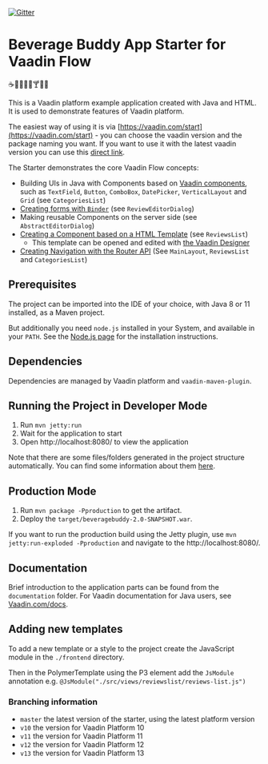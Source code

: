 [![Gitter](https://badges.gitter.im/Join%20Chat.svg)](https://gitter.im/vaadin-flow/Lobby#?utm_source=badge&utm_medium=badge&utm_campaign=pr-badge)

# Beverage Buddy App Starter for Vaadin Flow
:coffee::tea::sake::baby_bottle::beer::cocktail::tropical_drink::wine_glass:

This is a Vaadin platform example application created with Java and HTML. It is used to demonstrate features of Vaadin platform.

The easiest way of using it is via [https://vaadin.com/start](https://vaadin.com/start) - you can choose the vaadin version and the package naming you want. If you want to use it with the latest vaadin version you can use this [direct link](https://vaadin.com/start/simple-ui).

The Starter demonstrates the core Vaadin Flow concepts:
* Building UIs in Java with Components based on [Vaadin components](https://vaadin.com/components), such as `TextField`, `Button`, `ComboBox`, `DatePicker`, `VerticalLayout` and `Grid` (see `CategoriesList`)
* [Creating forms with `Binder`](https://github.com/vaadin/beverage-starter-flow/blob/master/documentation/using-binder-in-review-editor-dialog.asciidoc) (see `ReviewEditorDialog`)
* Making reusable Components on the server side (see `AbstractEditorDialog`)
* [Creating a Component based on a HTML Template](https://github.com/vaadin/beverage-starter-flow/blob/master/documentation/polymer-template-based-view.asciidoc) (see `ReviewsList`)
  * This template can be opened and edited with [the Vaadin Designer](https://vaadin.com/designer)
* [Creating Navigation with the Router API](https://github.com/vaadin/beverage-starter-flow/blob/master/documentation/using-annotation-based-router-api.asciidoc) (See `MainLayout`, `ReviewsList` and `CategoriesList`)

## Prerequisites

The project can be imported into the IDE of your choice, with Java 8 or 11 installed, as a Maven project.

But additionally you need `node.js` installed in your System, and available in your `PATH`.
See the [Node.js page](https://nodejs.org/en/) for the installation instructions.

## Dependencies

Dependencies are managed by Vaadin platform and `vaadin-maven-plugin`.

## Running the Project in Developer Mode

1. Run `mvn jetty:run`
2. Wait for the application to start
3. Open http://localhost:8080/ to view the application

Note that there are some files/folders generated in the project structure automatically. You can find some information about them [here](https://vaadin.com/docs/v14/flow/v14-migration/v14-migration-guide.html#6-build-and-maintain-the-v14-project).

## Production Mode

1. Run `mvn package -Pproduction` to get the artifact.
2. Deploy the `target/beveragebuddy-2.0-SNAPSHOT.war`.

If you want to run the production build using the Jetty plugin, use `mvn jetty:run-exploded -Pproduction` and navigate to the http://localhost:8080/.

## Documentation

Brief introduction to the application parts can be found from the `documentation` folder. For Vaadin documentation for Java users, see [Vaadin.com/docs](https://vaadin.com/docs/flow/Overview.html).

## Adding new templates

To add a new template or a style to the project create the JavaScript module in the `./frontend` directory.

Then in the PolymerTemplate using the P3 element add the `JsModule` annotation e.g. `@JsModule("./src/views/reviewslist/reviews-list.js")`

### Branching information
* `master` the latest version of the starter, using the latest platform version
* `v10` the version for Vaadin Platform 10
* `v11` the version for Vaadin Platform 11
* `v12` the version for Vaadin Platform 12
* `v13` the version for Vaadin Platform 13


